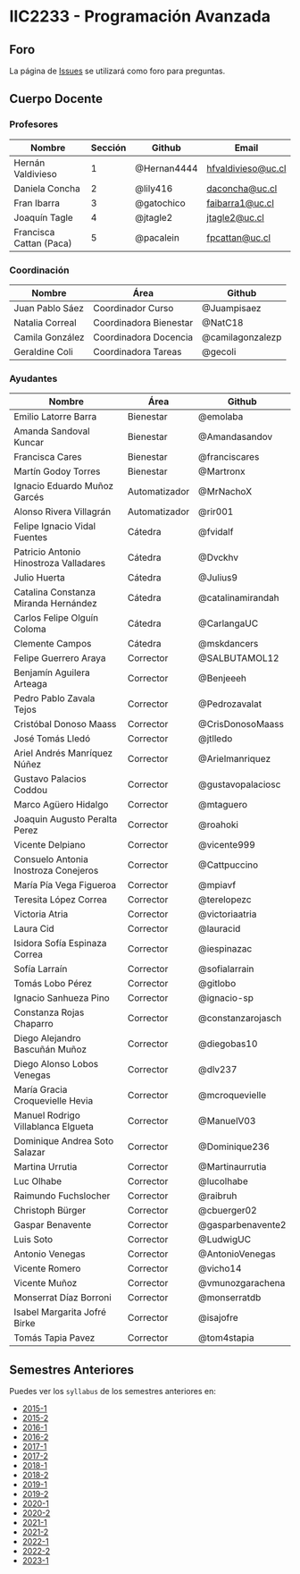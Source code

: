 # IIC2233 - Programación Avanzada

## Foro

La página de [Issues](https://github.com/IIC2233/Syllabus/issues) se utilizará como foro para preguntas.

## Cuerpo Docente

### Profesores

| Nombre                 | Sección | Github      | Email                     |
|------------------------|---------|-------------|---------------------------|
| Hernán Valdivieso      | 1       | @Hernan4444 | hfvaldivieso@uc.cl        |
| Daniela Concha         | 2       | @lily416    | daconcha@uc.cl            |
| Fran Ibarra            | 3       | @gatochico  | faibarra1@uc.cl           |
| Joaquín Tagle          | 4       | @jtagle2    | jtagle2@uc.cl             |
| Francisca Cattan (Paca)| 5       | @pacalein   | fpcattan@uc.cl            |

### Coordinación

| Nombre                  | Área                    | Github                  |
|-----------------        |-------------------------|-------------------------|
| Juan Pablo Sáez         | Coordinador Curso       | @Juampisaez             |
| Natalia Correal         | Coordinadora Bienestar  | @NatC18                 |
| Camila González         | Coordinadora Docencia   | @camilagonzalezp        |
| Geraldine Coli          | Coordinadora Tareas      | @gecoli                 | 

### Ayudantes

| Nombre                                 | Área             | Github                  |
|----------------------------------------|------------------|-------------------------|
|Emilio Latorre Barra                    |Bienestar         | @emolaba                |
|Amanda Sandoval Kuncar                  |Bienestar         | @Amandasandov           |
|Francisca Cares                         |Bienestar         | @franciscares           |
|Martín Godoy Torres                     |Bienestar         | @Martronx               |
|Ignacio Eduardo Muñoz Garcés            |Automatizador     | @MrNachoX               |
|Alonso Rivera Villagrán                 |Automatizador     | @rir001                 |
|Felipe Ignacio Vidal Fuentes            |Cátedra           | @fvidalf                |
|Patricio Antonio Hinostroza Valladares  |Cátedra           | @Dvckhv                 |
|Julio Huerta                            |Cátedra           | @Julius9                |
|Catalina Constanza Miranda Hernández    |Cátedra           | @catalinamirandah       |
|Carlos Felipe Olguín Coloma             |Cátedra           | @CarlangaUC             |
|Clemente Campos                         |Cátedra           | @mskdancers             |
|Felipe Guerrero Araya                   |Corrector         | @SALBUTAMOL12           |
|Benjamín Aguilera Arteaga               |Corrector         | @Benjeeeh               |
|Pedro Pablo Zavala Tejos                |Corrector         | @Pedrozavalat           |
|Cristóbal Donoso Maass                  |Corrector         | @CrisDonosoMaass        |
|José Tomás Lledó                        |Corrector         | @jtlledo                |
|Ariel Andrés Manríquez Núñez            |Corrector         | @Arielmanriquez         |
|Gustavo Palacios Coddou                 |Corrector         | @gustavopalaciosc       |
|Marco Agüero Hidalgo                    |Corrector         | @mtaguero               |
|Joaquin Augusto Peralta Perez           |Corrector         | @roahoki                |
|Vicente Delpiano                        |Corrector         | @vicente999             |
|Consuelo Antonia Inostroza Conejeros    |Corrector         | @Cattpuccino            |
|María Pía Vega Figueroa                 |Corrector         | @mpiavf                 |                
|Teresita López Correa                   |Corrector         | @terelopezc             |
|Victoria Atria                          |Corrector         | @victoriaatria          |
|Laura Cid                               |Corrector         | @lauracid               |
|Isidora Sofía Espinaza Correa           |Corrector         | @iespinazac             |
|Sofía Larraín                           |Corrector         | @sofialarrain           |
|Tomás Lobo Pérez                        |Corrector         | @gitlobo                |
|Ignacio Sanhueza Pino                   |Corrector         | @ignacio-sp             |
|Constanza Rojas Chaparro                |Corrector         | @constanzarojasch       |
|Diego Alejandro Bascuñán Muñoz          |Corrector         | @diegobas10             |
|Diego Alonso Lobos Venegas              |Corrector         | @dlv237                 |
|María Gracia Croquevielle Hevia         |Corrector         | @mcroquevielle          |
|Manuel Rodrigo Villablanca Elgueta      |Corrector         | @ManuelV03              |
|Dominique Andrea Soto Salazar           |Corrector         | @Dominique236           |
|Martina Urrutia                         |Corrector         | @Martinaurrutia         |
|Luc Olhabe                              |Corrector         | @lucolhabe              |
|Raimundo Fuchslocher                    |Corrector         | @raibruh                |
|Christoph Bürger                        |Corrector         | @cbuerger02             |
|Gaspar Benavente                        |Corrector         | @gasparbenavente2       |
|Luis Soto                               |Corrector         | @LudwigUC               |
|Antonio Venegas                         |Corrector         | @AntonioVenegas         |
|Vicente Romero                          |Corrector         | @vicho14                |
|Vicente Muñoz                           |Corrector         | @vmunozgarachena        |
|Monserrat Díaz Borroni                  |Corrector         | @monserratdb            |
|Isabel Margarita Jofré Birke            |Corrector         | @isajofre               |
|Tomás Tapia Pavez                       |Corrector         | @tom4stapia             |


## Semestres Anteriores

Puedes ver los `syllabus` de los semestres anteriores en:
- [2015-1](https://github.com/IIC2233-2015-1/syllabus)
- [2015-2](https://github.com/IIC2233-2015-2/syllabus)
- [2016-1](https://github.com/IIC2233-2016-1/syllabus)
- [2016-2](https://github.com/IIC2233-2016-02/Syllabus)
- [2017-1](https://github.com/IIC2233/Syllabus-2017-1)
- [2017-2](https://github.com/IIC2233/Syllabus-2017-2)
- [2018-1](https://github.com/IIC2233/Syllabus-2018-1)
- [2018-2](https://github.com/IIC2233/Syllabus-2018-2)
- [2019-1](https://github.com/IIC2233/syllabus-2019-1)
- [2019-2](https://github.com/IIC2233/syllabus-2019-2)
- [2020-1](https://github.com/IIC2233/syllabus-2020-1)
- [2020-2](https://github.com/IIC2233/syllabus-2020-2)
- [2021-1](https://github.com/IIC2233/syllabus-2021-1)
- [2021-2](https://github.com/IIC2233/syllabus-2021-2)
- [2022-1](https://github.com/IIC2233/syllabus-2022-1)
- [2022-2](https://github.com/IIC2233/Syllabus-2022-2)
- [2023-1](https://github.com/IIC2233/Syllabus-2023-1)
